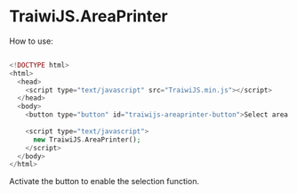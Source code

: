 # TraiwiJS.AreaPrinter
How to use:

``` php

<!DOCTYPE html>
<html>
  <head>
    <script type="text/javascript" src="TraiwiJS.min.js"></script>
  </head>
  <body>
    <button type="button" id="traiwijs-areaprinter-button">Select area to print</button>
	  
    <script type="text/javascript">
      new TraiwiJS.AreaPrinter();
    </script>
  </body>
</html>

```
Activate the button to enable the selection function. 
